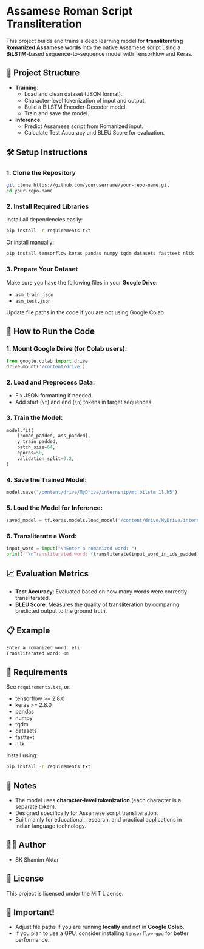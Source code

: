 # Assamese Roman Script Transliteration 

This project builds and trains a deep learning model for **transliterating Romanized Assamese words** into the native Assamese script using a **BiLSTM**-based sequence-to-sequence model with TensorFlow and Keras.

## 📂 Project Structure

* **Training**:
   * Load and clean dataset (JSON format).
   * Character-level tokenization of input and output.
   * Build a BiLSTM Encoder-Decoder model.
   * Train and save the model.
* **Inference**:
   * Predict Assamese script from Romanized input.
   * Calculate Test Accuracy and BLEU Score for evaluation.

## 🛠 Setup Instructions

### 1. Clone the Repository

```bash
git clone https://github.com/yourusername/your-repo-name.git
cd your-repo-name
```

### 2. Install Required Libraries

Install all dependencies easily:

```bash
pip install -r requirements.txt
```

Or install manually:

```bash
pip install tensorflow keras pandas numpy tqdm datasets fasttext nltk
```

### 3. Prepare Your Dataset

Make sure you have the following files in your **Google Drive**:
* `asm_train.json`
* `asm_test.json`

Update file paths in the code if you are not using Google Colab.

## 🚀 How to Run the Code

### 1. **Mount Google Drive** (for Colab users):

```python
from google.colab import drive
drive.mount('/content/drive')
```

### 2. **Load and Preprocess Data**:
   * Fix JSON formatting if needed.
   * Add start (`\t`) and end (`\n`) tokens in target sequences.

### 3. **Train the Model**:

```python
model.fit(
    [roman_padded, ass_padded],
    y_train_padded,
    batch_size=64,
    epochs=50,
    validation_split=0.2,
)
```

### 4. **Save the Trained Model**:

```python
model.save("/content/drive/MyDrive/internship/mt_bilstm_1l.h5")
```

### 5. **Load the Model for Inference**:

```python
saved_model = tf.keras.models.load_model('/content/drive/MyDrive/internship/mt_bilstm_1l.h5')
```

### 6. **Transliterate a Word**:

```python
input_word = input("\nEnter a romanized word: ")
print(f"\nTransliterated word: {transliterate(input_word_in_ids_padded)}")
```

## 📈 Evaluation Metrics

* **Test Accuracy**: Evaluated based on how many words were correctly transliterated.
* **BLEU Score**: Measures the quality of transliteration by comparing predicted output to the ground truth.

## 📋 Example

```bash
Enter a romanized word: eti
Transliterated word: এত
```

## 📄 Requirements

See `requirements.txt`, or:
* tensorflow >= 2.8.0
* keras >= 2.8.0
* pandas
* numpy
* tqdm
* datasets
* fasttext
* nltk

Install using:

```bash
pip install -r requirements.txt
```

## 📝 Notes

* The model uses **character-level tokenization** (each character is a separate token).
* Designed specifically for Assamese script transliteration.
* Built mainly for educational, research, and practical applications in Indian language technology.

## 🧑‍💻 Author

* SK Shamim Aktar

## 📜 License

This project is licensed under the MIT License.

## 📢 Important!

* Adjust file paths if you are running **locally** and not in **Google Colab**.
* If you plan to use a GPU, consider installing `tensorflow-gpu` for better performance.
